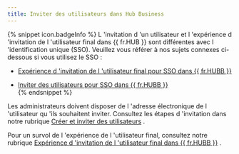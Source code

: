 ```yaml
---
title: Inviter des utilisateurs dans Hub Business
---
```

{% snippet icon.badgeInfo %} 
L 'invitation d 'un utilisateur et l 'expérience d 'invitation de l 'utilisateur final dans {{ fr.HUB }} sont différentes avec l 'identification unique (SSO). Veuillez vous référer à nos sujets connexes ci-dessous si vous utilisez le SSO :  

* [Expérience d 'invitation de l 'utilisateur final pour SSO dans {{ fr.HUBB }}](/fr/hub/getting-started/get-started-sso-hub-business/invite-users-SSO-hub-business/end-user-experience/)  

* [Inviter des utilisateurs pour SSO dans {{ fr.HUBB }}](/fr/hub/getting-started/get-started-sso-hub-business/invite-users-SSO-hub-business/)  
{% endsnippet %}
 
Les administrateurs doivent disposer de l 'adresse électronique de l 'utilisateur qu 'ils souhaitent inviter. Consultez les étapes d 'invitation dans notre rubrique [Créer et inviter des utilisateurs](/fr/hub/web-interface/hub-overview/administration/management/users/create-invite-users/) .  

Pour un survol de l 'expérience de l 'utilisateur final, consultez notre rubrique [Expérience d 'invitation de l 'utilisateur final dans {{ fr.HUBB }}](/fr/hub/getting-started/get-started-hub-business/invite-users-hub-business/end-user-invitation-experience/) . 
